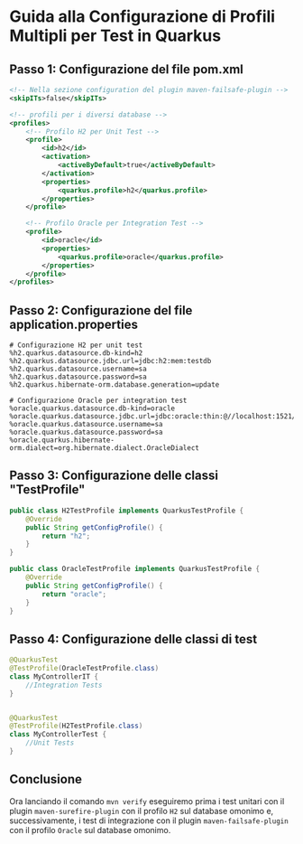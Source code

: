 # Guida alla Configurazione di Profili Multipli per Test in Quarkus

## Passo 1: Configurazione del file pom.xml

```xml
<!-- Nella sezione configuration del plugin maven-failsafe-plugin -->
<skipITs>false</skipITs>

<!-- profili per i diversi database -->
<profiles>
    <!-- Profilo H2 per Unit Test -->
    <profile>
        <id>h2</id>
        <activation>
            <activeByDefault>true</activeByDefault>
        </activation>
        <properties>
            <quarkus.profile>h2</quarkus.profile>
        </properties>
    </profile>

    <!-- Profilo Oracle per Integration Test -->
    <profile>
        <id>oracle</id>
        <properties>
            <quarkus.profile>oracle</quarkus.profile>
        </properties>
    </profile>
</profiles>
```

## Passo 2: Configurazione del file application.properties

```properties
# Configurazione H2 per unit test
%h2.quarkus.datasource.db-kind=h2
%h2.quarkus.datasource.jdbc.url=jdbc:h2:mem:testdb
%h2.quarkus.datasource.username=sa
%h2.quarkus.datasource.password=sa
%h2.quarkus.hibernate-orm.database.generation=update

# Configurazione Oracle per integration test
%oracle.quarkus.datasource.db-kind=oracle
%oracle.quarkus.datasource.jdbc.url=jdbc:oracle:thin:@//localhost:1521/testdb
%oracle.quarkus.datasource.username=sa
%oracle.quarkus.datasource.password=sa
%oracle.quarkus.hibernate-orm.dialect=org.hibernate.dialect.OracleDialect
```

## Passo 3: Configurazione delle classi "TestProfile"

```java
public class H2TestProfile implements QuarkusTestProfile {
    @Override
    public String getConfigProfile() {
        return "h2";
    }
}
```

```java
public class OracleTestProfile implements QuarkusTestProfile {
    @Override
    public String getConfigProfile() {
        return "oracle";
    }
}
```

## Passo 4: Configurazione delle classi di test

```java
@QuarkusTest
@TestProfile(OracleTestProfile.class)
class MyControllerIT {
    //Integration Tests
}
```

```java

@QuarkusTest
@TestProfile(H2TestProfile.class)
class MyControllerTest {
    //Unit Tests
}
```

## Conclusione

Ora lanciando il comando ```mvn verify``` eseguiremo prima i test unitari con il plugin ```maven-surefire-plugin``` con il profilo ```H2``` sul database omonimo e, successivamente, i test di integrazione con il plugin ```maven-failsafe-plugin``` con il profilo ```Oracle``` sul database omonimo.
